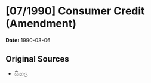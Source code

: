 # [07/1990] Consumer Credit (Amendment)

**Date:** 1990-03-06

## Original Sources

- [සිංහල](https://documents.gov.lk/view/acts/1990/3/07-1990_S.pdf)
